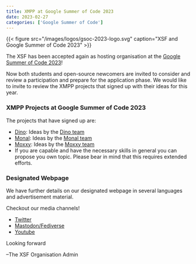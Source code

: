 ```yaml
---
title: XMPP at Google Summer of Code 2023
date: 2023-02-27
categories: ['Google Summer of Code']
---
```


{{< figure src="/images/logos/gsoc-2023-logo.svg" caption="XSF and Google Summer of Code 2023" >}}

The XSF has been accepted again as hosting organisation at the [Google Summer of Code 2023](https://summerofcode.withgoogle.com/programs/2023)!

Now both students and open-source newcomers are invited to consider and review a participation and
prepare for the application phase. We would like to invite to review the XMPP projects that signed up with their ideas for this year.

### XMPP Projects at Google Summer of Code 2023

The projects that have signed up are:
- [Dino](https://dino.im/): Ideas by the [Dino team](https://wiki.xmpp.org/web/Google_Summer_of_Code_2023#Dino)
- [Monal](https://monal-im.org/): Ideas by the [Monal team](https://wiki.xmpp.org/web/Google_Summer_of_Code_2023#Monal)
- [Moxxy](https://codeberg.org/moxxy/moxxy): Ideas by the [Moxxy team](https://wiki.xmpp.org/web/Google_Summer_of_Code_2023#Moxxy)
- If you are capable and have the necessary skills in general you can propose you own topic. Please bear in mind that this requires extended efforts.

### Designated Webpage

We have further details on our designated webpage in several languages and advertisement material.

Checkout our media channels!

- [Twitter](https://twitter.com/xmpp)
- [Mastodon/Fediverse](https://fosstodon.org/@xmpp/)
- [Youtube](https://www.youtube.com/c/XMPPStandardsFoundation)

Looking forward

–The XSF Organisation Admin
